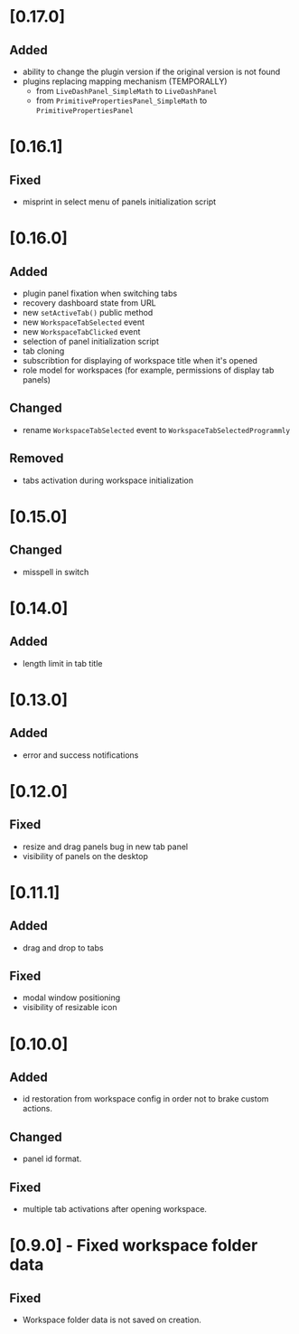# [0.17.0]

## Added

- ability to change the plugin version if the original version is not found
- plugins replacing mapping mechanism (TEMPORALLY)
  - from `LiveDashPanel_SimpleMath` to `LiveDashPanel`
  - from `PrimitivePropertiesPanel_SimpleMath` to `PrimitivePropertiesPanel`

# [0.16.1]

## Fixed

- misprint in select menu of panels initialization script

# [0.16.0]

## Added

- plugin panel fixation when switching tabs
- recovery dashboard state from URL
- new `setActiveTab()` public method
- new `WorkspaceTabSelected` event
- new `WorkspaceTabClicked` event
- selection of panel initialization script
- tab cloning
- subscribtion for displaying of workspace title when it's opened
- role model for workspaces (for example, permissions of display tab panels)

## Changed

- rename `WorkspaceTabSelected` event to `WorkspaceTabSelectedProgrammly`

## Removed

- tabs activation during workspace initialization

# [0.15.0]

## Changed

- misspell in switch

# [0.14.0]

## Added

- length limit in tab title

# [0.13.0]

## Added

- error and success notifications

# [0.12.0]

## Fixed

- resize and drag panels bug in new tab panel
- visibility of panels on the desktop

# [0.11.1]

## Added

- drag and drop to tabs

## Fixed

- modal window positioning
- visibility of resizable icon

# [0.10.0]

## Added

- id restoration from workspace config in order not to brake custom actions.

## Changed

- panel id format.

## Fixed

- multiple tab activations after opening workspace.

# [0.9.0] - Fixed workspace folder data

## Fixed

- Workspace folder data is not saved on creation.
